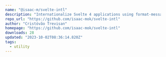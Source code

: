 ```yaml
---
name: "@isaac-m/svelte-intl"
description: "Internationalize Svelte 4 applications using format-message."
repo_url: "https://github.com/isaac-mok/svelte-intl"
author: "Cristóvão Trevisan"
homepage: "https://github.com/isaac-mok/svelte-intl"
downloads: 28
updated: "2023-10-02T08:36:14.820Z"
tags: 
  - utility
---
```

